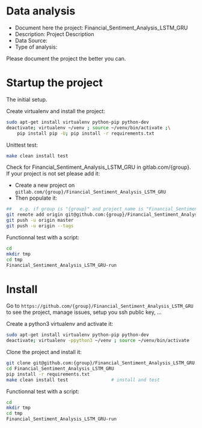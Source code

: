 # Data analysis
- Document here the project: Financial_Sentiment_Analysis_LSTM_GRU
- Description: Project Description
- Data Source:
- Type of analysis:

Please document the project the better you can.

# Startup the project

The initial setup.

Create virtualenv and install the project:
```bash
sudo apt-get install virtualenv python-pip python-dev
deactivate; virtualenv ~/venv ; source ~/venv/bin/activate ;\
    pip install pip -U; pip install -r requirements.txt
```

Unittest test:
```bash
make clean install test
```

Check for Financial_Sentiment_Analysis_LSTM_GRU in gitlab.com/{group}.
If your project is not set please add it:

- Create a new project on `gitlab.com/{group}/Financial_Sentiment_Analysis_LSTM_GRU`
- Then populate it:

```bash
##   e.g. if group is "{group}" and project_name is "Financial_Sentiment_Analysis_LSTM_GRU"
git remote add origin git@github.com:{group}/Financial_Sentiment_Analysis_LSTM_GRU.git
git push -u origin master
git push -u origin --tags
```

Functionnal test with a script:

```bash
cd
mkdir tmp
cd tmp
Financial_Sentiment_Analysis_LSTM_GRU-run
```

# Install

Go to `https://github.com/{group}/Financial_Sentiment_Analysis_LSTM_GRU` to see the project, manage issues,
setup you ssh public key, ...

Create a python3 virtualenv and activate it:

```bash
sudo apt-get install virtualenv python-pip python-dev
deactivate; virtualenv -ppython3 ~/venv ; source ~/venv/bin/activate
```

Clone the project and install it:

```bash
git clone git@github.com:{group}/Financial_Sentiment_Analysis_LSTM_GRU.git
cd Financial_Sentiment_Analysis_LSTM_GRU
pip install -r requirements.txt
make clean install test                # install and test
```
Functionnal test with a script:

```bash
cd
mkdir tmp
cd tmp
Financial_Sentiment_Analysis_LSTM_GRU-run
```
